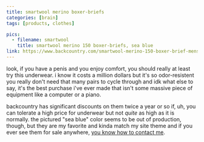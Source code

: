 ```yaml
---
title: smartwool merino boxer-briefs
categories: [brain]
tags: [products, clothes]

pics:
  - filename: smartwool
    title: smartwool merino 150 boxer-briefs, sea blue
link: https://www.backcountry.com/smartwool-merino-150-boxer-brief-mens
---
```


look, if you have a penis and you enjoy comfort, you should really at least try
this underwear.  i know it costs a million dollars but it's so odor-resistent
you really don't need that many pairs to cycle through and idk what else to
say, it's the best purchase i've ever made that isn't some massive piece of
equipment like a computer or a piano.

backcountry has significant discounts on them twice a year or so if, uh, you
can tolerate a high price for underwear but not _quite_ as high as it is
normally.  the pictured "sea blue" color seems to be out of production, though,
but they are my favorite and kinda match my site theme and if you ever see them
for sale anywhere, [you know how to contact me](/contact/).
